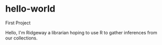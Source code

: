 # hello-world
First Project

Hello, I'm Ridgeway a librarian hoping to use R to gather inferences from our collections.
